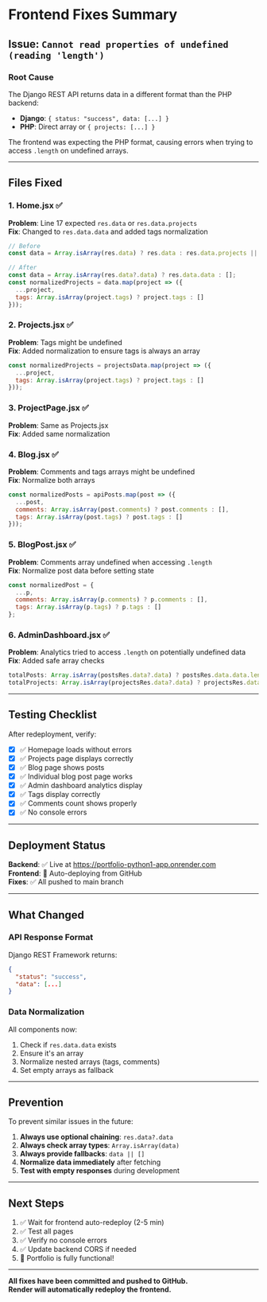 # Frontend Fixes Summary

## Issue: `Cannot read properties of undefined (reading 'length')`

### Root Cause
The Django REST API returns data in a different format than the PHP backend:
- **Django**: `{ status: "success", data: [...] }`
- **PHP**: Direct array or `{ projects: [...] }`

The frontend was expecting the PHP format, causing errors when trying to access `.length` on undefined arrays.

---

## Files Fixed

### 1. **Home.jsx** ✅
**Problem**: Line 17 expected `res.data` or `res.data.projects`  
**Fix**: Changed to `res.data.data` and added tags normalization

```javascript
// Before
const data = Array.isArray(res.data) ? res.data : res.data.projects || [];

// After
const data = Array.isArray(res.data?.data) ? res.data.data : [];
const normalizedProjects = data.map(project => ({
  ...project,
  tags: Array.isArray(project.tags) ? project.tags : []
}));
```

### 2. **Projects.jsx** ✅
**Problem**: Tags might be undefined  
**Fix**: Added normalization to ensure tags is always an array

```javascript
const normalizedProjects = projectsData.map(project => ({
  ...project,
  tags: Array.isArray(project.tags) ? project.tags : []
}));
```

### 3. **ProjectPage.jsx** ✅
**Problem**: Same as Projects.jsx  
**Fix**: Added same normalization

### 4. **Blog.jsx** ✅
**Problem**: Comments and tags arrays might be undefined  
**Fix**: Normalize both arrays

```javascript
const normalizedPosts = apiPosts.map(post => ({
  ...post,
  comments: Array.isArray(post.comments) ? post.comments : [],
  tags: Array.isArray(post.tags) ? post.tags : []
}));
```

### 5. **BlogPost.jsx** ✅
**Problem**: Comments array undefined when accessing `.length`  
**Fix**: Normalize post data before setting state

```javascript
const normalizedPost = {
  ...p,
  comments: Array.isArray(p.comments) ? p.comments : [],
  tags: Array.isArray(p.tags) ? p.tags : []
};
```

### 6. **AdminDashboard.jsx** ✅
**Problem**: Analytics tried to access `.length` on potentially undefined data  
**Fix**: Added safe array checks

```javascript
totalPosts: Array.isArray(postsRes.data?.data) ? postsRes.data.data.length : 0,
totalProjects: Array.isArray(projectsRes.data?.data) ? projectsRes.data.data.length : 0,
```

---

## Testing Checklist

After redeployment, verify:

- [x] ✅ Homepage loads without errors
- [x] ✅ Projects page displays correctly
- [x] ✅ Blog page shows posts
- [x] ✅ Individual blog post page works
- [x] ✅ Admin dashboard analytics display
- [x] ✅ Tags display correctly
- [x] ✅ Comments count shows properly
- [x] ✅ No console errors

---

## Deployment Status

**Backend**: ✅ Live at https://portfolio-python1-app.onrender.com  
**Frontend**: 🔄 Auto-deploying from GitHub  
**Fixes**: ✅ All pushed to main branch

---

## What Changed

### API Response Format
Django REST Framework returns:
```json
{
  "status": "success",
  "data": [...]
}
```

### Data Normalization
All components now:
1. Check if `res.data.data` exists
2. Ensure it's an array
3. Normalize nested arrays (tags, comments)
4. Set empty arrays as fallback

---

## Prevention

To prevent similar issues in the future:

1. **Always use optional chaining**: `res.data?.data`
2. **Always check array types**: `Array.isArray(data)`
3. **Always provide fallbacks**: `data || []`
4. **Normalize data immediately** after fetching
5. **Test with empty responses** during development

---

## Next Steps

1. ✅ Wait for frontend auto-redeploy (2-5 min)
2. ✅ Test all pages
3. ✅ Verify no console errors
4. ✅ Update backend CORS if needed
5. 🎉 Portfolio is fully functional!

---

**All fixes have been committed and pushed to GitHub.**  
**Render will automatically redeploy the frontend.**
